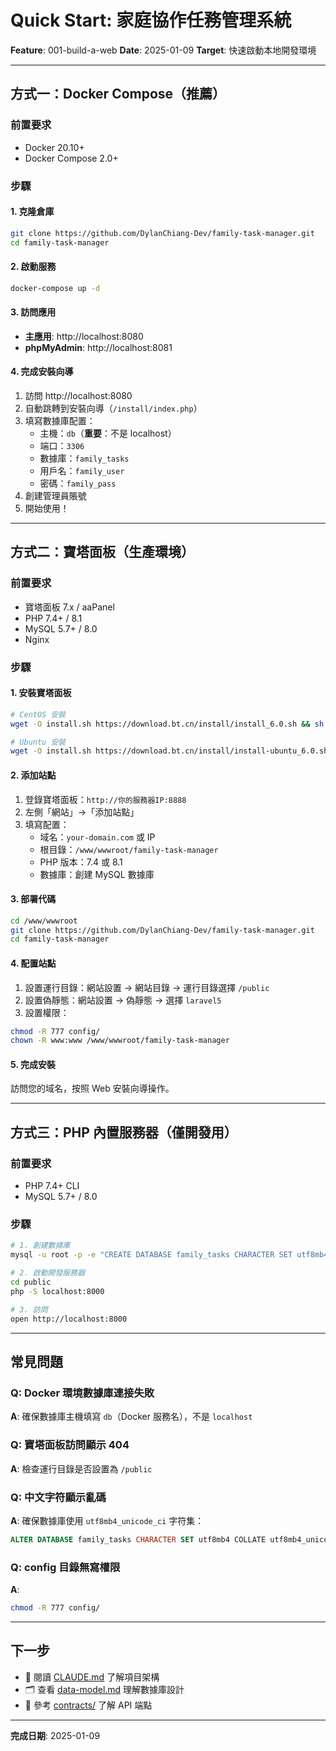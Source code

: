 # Quick Start: 家庭協作任務管理系統

**Feature**: 001-build-a-web
**Date**: 2025-01-09
**Target**: 快速啟動本地開發環境

---

## 方式一：Docker Compose（推薦）

### 前置要求
- Docker 20.10+
- Docker Compose 2.0+

### 步驟

#### 1. 克隆倉庫
```bash
git clone https://github.com/DylanChiang-Dev/family-task-manager.git
cd family-task-manager
```

#### 2. 啟動服務
```bash
docker-compose up -d
```

#### 3. 訪問應用
- **主應用**: http://localhost:8080
- **phpMyAdmin**: http://localhost:8081

#### 4. 完成安裝向導
1. 訪問 http://localhost:8080
2. 自動跳轉到安裝向導（`/install/index.php`）
3. 填寫數據庫配置：
   - 主機：`db`（**重要**：不是 localhost）
   - 端口：`3306`
   - 數據庫：`family_tasks`
   - 用戶名：`family_user`
   - 密碼：`family_pass`
4. 創建管理員賬號
5. 開始使用！

---

## 方式二：寶塔面板（生產環境）

### 前置要求
- 寶塔面板 7.x / aaPanel
- PHP 7.4+ / 8.1
- MySQL 5.7+ / 8.0
- Nginx

### 步驟

#### 1. 安裝寶塔面板
```bash
# CentOS 安裝
wget -O install.sh https://download.bt.cn/install/install_6.0.sh && sh install.sh ed8484bec

# Ubuntu 安裝
wget -O install.sh https://download.bt.cn/install/install-ubuntu_6.0.sh && sudo bash install.sh ed8484bec
```

#### 2. 添加站點
1. 登錄寶塔面板：`http://你的服務器IP:8888`
2. 左側「網站」→「添加站點」
3. 填寫配置：
   - 域名：`your-domain.com` 或 IP
   - 根目錄：`/www/wwwroot/family-task-manager`
   - PHP 版本：7.4 或 8.1
   - 數據庫：創建 MySQL 數據庫

#### 3. 部署代碼
```bash
cd /www/wwwroot
git clone https://github.com/DylanChiang-Dev/family-task-manager.git
cd family-task-manager
```

#### 4. 配置站點
1. 設置運行目錄：網站設置 → 網站目錄 → 運行目錄選擇 `/public`
2. 設置偽靜態：網站設置 → 偽靜態 → 選擇 `laravel5`
3. 設置權限：
```bash
chmod -R 777 config/
chown -R www:www /www/wwwroot/family-task-manager
```

#### 5. 完成安裝
訪問您的域名，按照 Web 安裝向導操作。

---

## 方式三：PHP 內置服務器（僅開發用）

### 前置要求
- PHP 7.4+ CLI
- MySQL 5.7+ / 8.0

### 步驟
```bash
# 1. 創建數據庫
mysql -u root -p -e "CREATE DATABASE family_tasks CHARACTER SET utf8mb4 COLLATE utf8mb4_unicode_ci;"

# 2. 啟動開發服務器
cd public
php -S localhost:8000

# 3. 訪問
open http://localhost:8000
```

---

## 常見問題

### Q: Docker 環境數據庫連接失敗
**A**: 確保數據庫主機填寫 `db`（Docker 服務名），不是 `localhost`

### Q: 寶塔面板訪問顯示 404
**A**: 檢查運行目錄是否設置為 `/public`

### Q: 中文字符顯示亂碼
**A**: 確保數據庫使用 `utf8mb4_unicode_ci` 字符集：
```sql
ALTER DATABASE family_tasks CHARACTER SET utf8mb4 COLLATE utf8mb4_unicode_ci;
```

### Q: config 目錄無寫權限
**A**:
```bash
chmod -R 777 config/
```

---

## 下一步

- 📖 閱讀 [CLAUDE.md](../../CLAUDE.md) 了解項目架構
- 🗂️ 查看 [data-model.md](data-model.md) 理解數據庫設計
- 🔌 參考 [contracts/](contracts/) 了解 API 端點

---

**完成日期**: 2025-01-09
